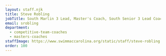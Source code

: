 ```yaml
---
layout: staff.njk
title: Steve Robling
jobTitle: South Marlin 3 Lead, Master's Coach, South Senior 3 Lead Coach
email: srobling
department:
  - competitive-team-coaches
  - masters-coaches
staffImage: https://www.swimmaccarolina.org/static/staff/steve-robling.jpg
order: 100
---
```

